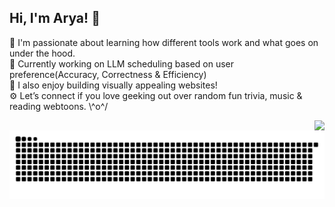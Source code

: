 ## Hi, I'm Arya! 👋

🧠 I'm passionate about learning how different tools work and what goes on under the hood.  
🌱 Currently working on LLM scheduling based on user preference(Accuracy, Correctness & Efficiency)  
🎨 I also enjoy building visually appealing websites!  
⚙️ Let’s connect if you love geeking out over random fun trivia, music & reading webtoons. \\^o^/

<img align="right" src="https://github-readme-stats.vercel.app/api/top-langs/?username=kirbynuggets&theme=codeSTACKr&hide_border=false&include_all_commits=true&count_private=true&layout=compact"/>

<img src="https://raw.githubusercontent.com/kirbynuggets/kirbynuggets/output/snake.svg" alt="Snake animation" />
